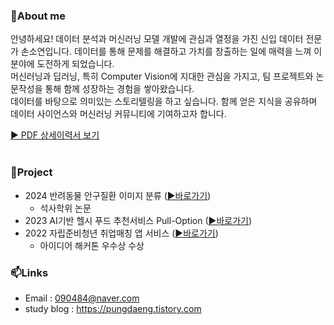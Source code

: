 ### 👋About me

안녕하세요!
데이터 분석과 머신러닝 모델 개발에 관심과 열정을 가진 신입 데이터 전문가 손소연입니다.
데이터를 통해 문제를 해결하고 가치를 창출하는 일에 매력을 느껴 이 분야에 도전하게 되었습니다. <br>
머신러닝과 딥러닝, 특히 Computer Vision에 지대한 관심을 가지고, 팀 프로젝트와 논문작성을 통해 함께 성장하는 경험을 쌓아왔습니다.<br>
데이터를 바탕으로 의미있는 스토리텔링을 하고 싶습니다. 함께 얻은 지식을 공유하며 데이터 사이언스와 머신러닝 커뮤니티에 기여하고자 합니다.<br>

[▶ PDF 상세이력서 보기](https://nbviewer.org/github/eeuuais/eeuuais/blob/main/%ED%8F%AC%ED%8A%B8%ED%8F%B4%EB%A6%AC%EC%98%A4%28%EC%86%90%EC%86%8C%EC%97%B0%29.pdf)<br><br>

### 🌱Project
- 2024 반려동물 안구질환 이미지 분류 ([▶바로가기](https://github.com/eeuuais/project-animaleye-class))
    - 석사학위 논문
- 2023 AI기반 헬시 푸드 추천서비스 Pull-Option ([▶바로가기](https://github.com/eeuuais/project-pulloption-recommendation))
- 2022 자립준비청년 취업매칭 앱 서비스 ([▶바로가기](https://github.com/eeuuais/idea-dongbanjob))
    - 아이디어 해커톤 우수상 수상<br>

### 📫Links
- Email : 090484@naver.com
- study blog : https://pungdaeng.tistory.com
